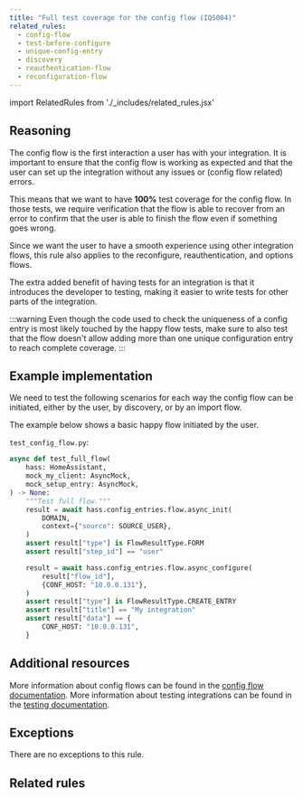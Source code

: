 ```yaml
---
title: "Full test coverage for the config flow (IQS004)"
related_rules:
  - config-flow
  - test-before-configure
  - unique-config-entry
  - discovery
  - reauthentication-flow
  - reconfiguration-flow
---
```

import RelatedRules from './_includes/related_rules.jsx'

## Reasoning

The config flow is the first interaction a user has with your integration.
It is important to ensure that the config flow is working as expected and that the user can set up the integration without any issues or (config flow related) errors.

This means that we want to have **100%** test coverage for the config flow.
In those tests, we require verification that the flow is able to recover from an error to confirm that the user is able to finish the flow even if something goes wrong.

Since we want the user to have a smooth experience using other integration flows, this rule also applies to the reconfigure, reauthentication, and options flows.

The extra added benefit of having tests for an integration is that it introduces the developer to testing, making it easier to write tests for other parts of the integration.

:::warning
Even though the code used to check the uniqueness of a config entry is most likely touched by the happy flow tests, make sure to also test that the flow doesn't allow adding more than one unique configuration entry to reach complete coverage.
:::

## Example implementation

We need to test the following scenarios for each way the config flow can be initiated, either by the user, by discovery, or by an import flow.

The example below shows a basic happy flow initiated by the user.

`test_config_flow.py`:
```python showLineNumbers
async def test_full_flow(
    hass: HomeAssistant,
    mock_my_client: AsyncMock,
    mock_setup_entry: AsyncMock,
) -> None:
    """Test full flow."""
    result = await hass.config_entries.flow.async_init(
        DOMAIN,
        context={"source": SOURCE_USER},
    )
    assert result["type"] is FlowResultType.FORM
    assert result["step_id"] == "user"

    result = await hass.config_entries.flow.async_configure(
        result["flow_id"],
        {CONF_HOST: "10.0.0.131"},
    )
    assert result["type"] is FlowResultType.CREATE_ENTRY
    assert result["title"] == "My integration"
    assert result["data"] == {
        CONF_HOST: "10.0.0.131",
    }
```

## Additional resources

More information about config flows can be found in the [config flow documentation](../../../config_entries_config_flow_handler).
More information about testing integrations can be found in the [testing documentation](../../../development_testing).

## Exceptions

There are no exceptions to this rule.

## Related rules

<RelatedRules relatedRules={frontMatter.related_rules}></RelatedRules>
